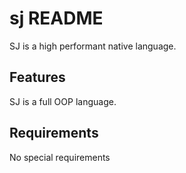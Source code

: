 # sj README

SJ is a high performant native language.

## Features

SJ is a full OOP language.

## Requirements

No special requirements
